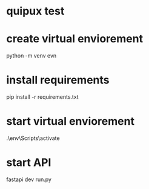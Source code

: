# quipux test

# create virtual enviorement
python -m venv evn

# install requirements
pip install -r requirements.txt

# start virtual enviorement
.\env\Scripts\activate

# start API
fastapi dev run.py